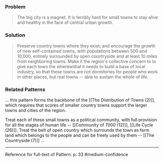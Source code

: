 ### Problem
>The big city is a magnet. It is terribly hard for small towns to stay alive and healthy in the face of central urban growth.

### Solution
>Preserve country towns where they exist; and encourage the growth of new self-contained towns, with populations between 500 and 10,000, entirely surrounded by open countryside and at least 10 miles from neighboring towns. Make it the region's collective concern to to give each town the wherewithal it needs to build a base of local industry, so that these towns are not dormitories for people who work in other places, but real towns -- able to sustain the whole of life. 

### Related Patterns
... this pattern forms the backbone of the [[The Distribution of Towns (2)]], which requires that scores of smaller country towns support the larger towns and cities of the region.

Treat each of these small towns as a political community, with full provision for all the stages of human life -- [[Community of 7000 (12)]], [[Life Cycle (26)]]. Treat the belt of open country which surrounds the town as farm land which belongs to the people and can be freely used by them -- [[The Countryside (7)]] ...

---
Reference for full-text of Pattern: p. 33 #medium-confidence